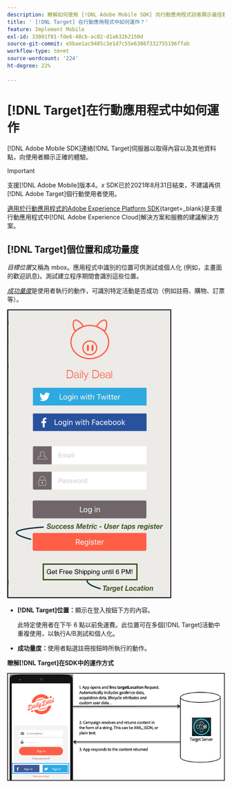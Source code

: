 ```yaml
---
description: 瞭解如何使用 [!DNL Adobe Mobile SDK] 向行動應用程式訪客顯示最佳體驗。
title: ' [!DNL Target] 在行動應用程式中如何運作？'
feature: Implement Mobile
exl-id: 33001f01-fde6-48cb-ac02-d1a632b2150d
source-git-commit: e5bae1ac9485c3e1d7c55e6386f332755196ffab
workflow-type: tm+mt
source-wordcount: '224'
ht-degree: 22%

---
```


# [!DNL Target]在行動應用程式中如何運作

[!DNL Adobe Mobile SDK]連絡[!DNL Target]伺服器以取得內容以及其他資料點，向使用者顯示正確的體驗。

>[!IMPORTANT]
>
>支援[!DNL Adobe Mobile]版本4。*x* SDK已於2021年8月31日結束，不建議再供[!DNL Adobe Target]個行動使用者使用。
>
>[適用於行動應用程式的Adobe Experience Platform SDK](https://developer.adobe.com/client-sdks/documentation/){target=_blank}是支援行動應用程式中[!DNL Adobe Experience Cloud]解決方案和服務的建議解決方案。

## [!DNL Target]個位置和成功量度

*目標位置*&#x200B;又稱為 mbox。應用程式中識別的位置可供測試或個人化 (例如，主畫面的歡迎訊息)。測試建立程序期間會識別這些位置。

*[成功量度](https://experienceleague.adobe.com/docs/target/using/activities/success-metrics/success-metrics.html)*&#x200B;是使用者執行的動作，可識別特定活動是否成功（例如註冊、購物、訂票等）。

![替代影像](assets/mobile-target-location.png)

* **[!DNL Target]位置：**&#x200B;顯示在登入按鈕下方的內容。

  此特定使用者在下午 6 點以前免運費。此位置可在多個[!DNL Target]活動中重複使用，以執行A/B測試和個人化。

* **成功量度：**&#x200B;使用者點選註冊按鈕時所執行的動作。

**瞭解[!DNL Target]在SDK中的運作方式**

![替代影像](assets/how-target-mobile-works.png)
